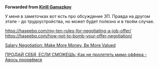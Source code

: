 **Forwarded from [Kirill Gamazkov](https://t.me/hidden_account_1725011459)**

У меня в заметочках вот есть про обсуждение ЗП. Правда на другом этапе - до трудоустройства, но может будет полезно и в твоём случае.

https://haseebq.com/my-ten-rules-for-negotiating-a-job-offer/
https://haseebq.com/how-not-to-bomb-your-offer-negotiation/

[Salary Negotiation: Make More Money, Be More Valued](https://www.kalzumeus.com/2012/01/23/salary-negotiation/)

[ПРОДАЙ СЕБЯ, ЕСЛИ СМОЖЕШЬ: Как не пролететь мимо оффера - Авось прорвёмся](https://www.youtube.com/watch?v=U-nhlyinYYI)